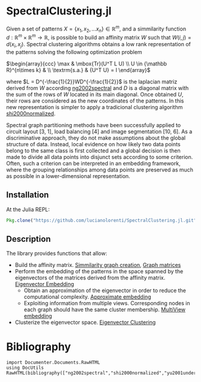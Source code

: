 # SpectralClustering.jl

Given a set of patterns $X=\{x_1,x_2,...x_n\} \in {\mathbb R}^m$, and a simmilarity function  $d:{\mathbb R}^m \times {\mathbb R}^m  \rightarrow {\mathbb R}$, is possible to build an affinity matrix $W$ such that  $W(i,j) = d(x_i, x_j)$. Spectral clustering algorithms obtains a low rank representation of the patterns solving the following optimization problem

$\begin{array}{ccc}
\max & \mbox{Tr}(U^T L  U) \\
U \in {\mathbb R}^{n\times k} & \\
\textrm{s.a.} & {U^T U}  =   I
\end{array}$

where $L = D^{-\frac{1}{2}}WD^{-\frac{1}{2}}$ is the laplacian matriz derived from $W$ according [ng2002spectral](#ng2002spectral) and $D$ is a diagonal matrix with the sum of the rows of $W$ located in its main diagonal. Once obtained $U$, their rows are considered as the new coordinates of the patterns. In this new representation is simpler to apply a tradicional clustering algorithm  [shi2000normalized](#shi2000normalized).


Spectral graph partitioning methods have been successfully
applied to circuit layout [3, 1], load balancing [4] and
image segmentation [10, 6]. As a discriminative approach,
they do not make assumptions about the global structure of
data. Instead, local evidence on how likely two data points
belong to the same class is first collected and a global decision
is then made to divide all data points into disjunct sets
according to some criterion. Often, such a criterion can be
interpreted in an embedding framework, where the grouping
relationships among data points are preserved as much
as possible in a lower-dimensional representation.
## Installation

At the Julia REPL:

```julia
Pkg.clone("https://github.com/lucianolorenti/SpectralClustering.jl.git")
```

## Description

The library provides functions that allow:
* Build the affinity matrix. [Simmilarity graph creation](@ref), [Graph matrices](ref)
* Perform the embedding of the patterns in the space spanned by the eigenvectors of the matrices derived from the affinity matrix. [Eigenvector Embedding](@ref)
    * Obtain an approximation of the eigenvector in order to reduce the computational complexity. [Approximate embedding](@ref)
    * Exploiting information from multiple views. Corresponding nodes in each graph should have the same cluster membership. [MultiView embedding](@ref)
* Clusterize the eigenvector space. [Eigenvector Clustering](@ref)



# Bibliography
```@eval
import Documenter.Documents.RawHTML
using DocUtils
RawHTML(bibliography(["ng2002spectral","shi2000normalized","yu2001understanding"]))
```
